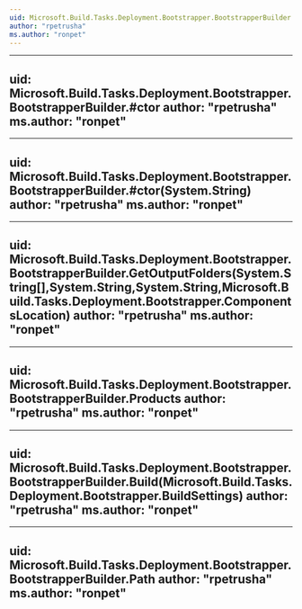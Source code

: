 ```yaml
---
uid: Microsoft.Build.Tasks.Deployment.Bootstrapper.BootstrapperBuilder
author: "rpetrusha"
ms.author: "ronpet"
---
```


---
uid: Microsoft.Build.Tasks.Deployment.Bootstrapper.BootstrapperBuilder.#ctor
author: "rpetrusha"
ms.author: "ronpet"
---

---
uid: Microsoft.Build.Tasks.Deployment.Bootstrapper.BootstrapperBuilder.#ctor(System.String)
author: "rpetrusha"
ms.author: "ronpet"
---

---
uid: Microsoft.Build.Tasks.Deployment.Bootstrapper.BootstrapperBuilder.GetOutputFolders(System.String[],System.String,System.String,Microsoft.Build.Tasks.Deployment.Bootstrapper.ComponentsLocation)
author: "rpetrusha"
ms.author: "ronpet"
---

---
uid: Microsoft.Build.Tasks.Deployment.Bootstrapper.BootstrapperBuilder.Products
author: "rpetrusha"
ms.author: "ronpet"
---

---
uid: Microsoft.Build.Tasks.Deployment.Bootstrapper.BootstrapperBuilder.Build(Microsoft.Build.Tasks.Deployment.Bootstrapper.BuildSettings)
author: "rpetrusha"
ms.author: "ronpet"
---

---
uid: Microsoft.Build.Tasks.Deployment.Bootstrapper.BootstrapperBuilder.Path
author: "rpetrusha"
ms.author: "ronpet"
---
